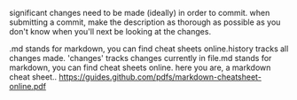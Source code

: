 significant changes need to be made (ideally) in order to commit. when submitting a commit, make the description as thorough as possible as you don't know when you'll next be looking at the changes.

.md stands for markdown, you can find cheat sheets online.history tracks all changes made. 'changes' tracks changes currently in file.md stands for markdown, you can find cheat sheets online.
here you are, a markdown cheat sheet..
https://guides.github.com/pdfs/markdown-cheatsheet-online.pdf
